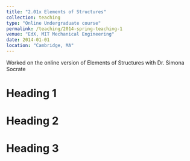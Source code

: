 ```yaml
---
title: "2.01x Elements of Structures"
collection: teaching
type: "Online Undergraduate course"
permalink: /teaching/2014-spring-teaching-1
venue: "EdX, MIT Mechanical Engineering"
date: 2014-01-01
location: "Cambridge, MA"
---
```


Worked on the online version of Elements of Structures with Dr. Simona Socrate

Heading 1
======

Heading 2
======

Heading 3
======
